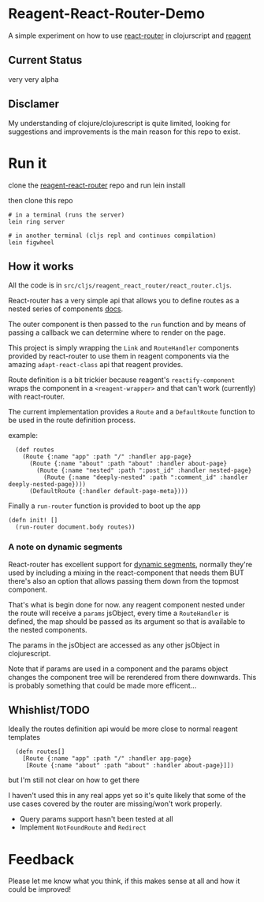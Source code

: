 # Reagent-React-Router-Demo

A simple experiment on how to use [react-router](https://github.com/rackt/react-router) in clojurscript and [reagent](https://github.com/reagent-project/reagent)

## Current Status

very very alpha

## Disclamer

My understanding of clojure/clojurescript is quite limited, looking for suggestions and improvements is the main reason for this repo to exist.

# Run it

clone the [reagent-react-router](https://github.com/ghedamat/reagent-react-router) repo and run lein install

then clone this repo

```
# in a terminal (runs the server)
lein ring server

# in another terminal (cljs repl and continuos compilation)
lein figwheel
```

## How it works

All the code is in `src/cljs/reagent_react_router/react_router.cljs`.

React-router has a very simple api that allows you to define routes as a nested series of components [docs](https://github.com/rackt/react-router/blob/master/docs/guides/overview.md#with-react-router).

The outer component is then passed to the `run` function and by means of passing a callback we can determine where to render on the page.

This project is simply wrapping the `Link` and `RouteHandler` components provided by react-router to use them in reagent components via the amazing `adapt-react-class` api that reagent provides.

Route definition is a bit trickier because reagent's `reactify-component` wraps the component in a `<reagent-wrapper>` and that can't work (currently) with react-router.

The current implementation provides a `Route` and a `DefaultRoute` function to be used in the route definition process.

example:

```clojurescript
  (def routes
    (Route {:name "app" :path "/" :handler app-page}
      (Route {:name "about" :path "about" :handler about-page}
        (Route {:name "nested" :path ":post_id" :handler nested-page}
          (Route {:name "deeply-nested" :path ":comment_id" :handler deeply-nested-page})))
      (DefaultRoute {:handler default-page-meta})))
```

Finally a `run-router` function is provided to boot up the app

```clojurscript
(defn init! []
  (run-router document.body routes))
```

### A note on dynamic segments

React-router has excellent support for [dynamic segments](https://github.com/rackt/react-router/blob/master/docs/guides/overview.md#with-react-router), normally they're used by including a mixing in the react-component that needs them BUT there's also an option that allows passing them down from the topmost component.

That's what is begin done for now.
any reagent component nested under the route will receive a `params` jsObject, every time a `RouteHandler` is defined, the map should be passed as its argument so that is available to the nested components.

The params in the jsObject are accessed as any other jsObject in clojurescript.

Note that if params are used in a component and the params object changes the component tree will be rerendered from there downwards. This is probably something that could be made more efficent...

## Whishlist/TODO

Ideally the routes definition api would be more close to normal reagent templates

```clojurscript
  (defn routes[]
    [Route {:name "app" :path "/" :handler app-page}
     [Route {:name "about" :path "about" :handler about-page}]])
```

but I'm still not clear on how to get there

I haven't used this in any real apps yet so it's quite likely that some of the use cases covered by the router are missing/won't work properly.

* Query params support hasn't been tested at all
* Implement `NotFoundRoute` and `Redirect`


# Feedback

Please let me know what you think, if this makes sense at all and how it could be improved!

